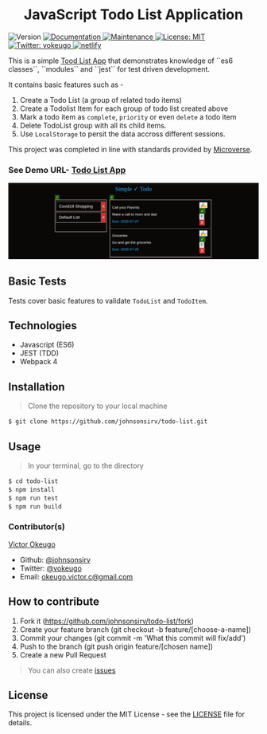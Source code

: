 <h1 align="center">JavaScript Todo List Application </h1>
<p>
  <img alt="Version" src="https://img.shields.io/badge/version-1.0.0-blue.svg?cacheSeconds=2592000" />
  <a href="https://github.com/johnsonsirv/todo-list#readme" target="_blank">
    <img alt="Documentation" src="https://img.shields.io/badge/documentation-yes-brightgreen.svg" />
  </a>
  <a href="https://github.com/johnsonsirv/todo-list/graphs/commit-activity" target="_blank">
    <img alt="Maintenance" src="https://img.shields.io/badge/Maintained%3F-yes-green.svg" />
  </a>
  <a href="https://github.com/johnsonsirv/todo-list/blob/master/LICENSE" target="_blank">
    <img alt="License: MIT" src="https://img.shields.io/github/license/johnsonsirv/todo-list" />
  </a>
  <a href="https://twitter.com/vokeugo" target="_blank">
    <img alt="Twitter: vokeugo" src="https://img.shields.io/twitter/follow/vokeugo.svg?style=social" />
  </a>
  <a href="https://app.netlify.com/sites/todolist-spa-js/deploys" target="_blank">
    <img alt="netlify" src="https://api.netlify.com/api/v1/badges/c9424649-60c1-4860-aeb2-a1dfede32144/deploy-status" />
  </a>

</p>

<p>
  This is a simple <a href="https://todolist-spa-js.netlify.com">Tood List App</a> that demonstrates knowledge of ``es6 classes``, ``modules`` and ``jest`` for test driven development.

It contains basic features such as -
1. Create a Todo List (a group of related todo items)
2. Create a Todolist Item for each group of todo list created above
3. Mark a todo item as ``complete``, ``priority`` or even ``delete`` a todo item
4. Delete TodoList group with all its child items.
5. Use ``LocalStorage`` to persit the data accross different sessions.

This project was completed in line with standards provided by [Microverse](https://www.microverse.org/ "The Global School for Remote Software Developers!").
</p>

### See Demo URL- [Todo List App](https://todolist-spa-js.netlify.com/)

  <a href="https://todolist-spa-js.netlify.com" target="_blank">
    <img alt="todo-list-app" src="https://github.com/johnsonsirv/todo-list/blob/master/docs/todo_list_app.png" />
  </a>
  

## Basic Tests
Tests cover basic features to validate ``TodoList`` and ``TodoItem``.

## Technologies

- Javascript (ES6)
- JEST (TDD)
- Webpack 4

## Installation

> Clone the repository to your local machine

```sh
$ git clone https://github.com/johnsonsirv/todo-list.git
```

## Usage
> In your terminal, go to the directory
```sh
$ cd todo-list
$ npm install
$ npm run test
$ npm run build
```

### Contributor(s)

[Victor Okeugo](https://angel.co/u/victorokeugo/)

- Github: [@johnsonsirv](https://github.com/johnsonsirv)
- Twitter: [@vokeugo](https://twitter.com/@vokeugo/)
- Email: [okeugo.victor.c@gmail.com]()

## How to contribute
1. Fork it (https://github.com/johnsonsirv/todo-list/fork)
2. Create your feature branch (git checkout -b feature/[choose-a-name])
3. Commit your changes (git commit -m 'What this commit will fix/add')
4. Push to the branch (git push origin feature/[chosen name])
5. Create a new Pull Request
> You can also create [issues](https://github.com/johnsonsirv/todo-list/issues)


## License

This project is licensed under the MIT License - see the [LICENSE](./LICENSE.md) file for details.
